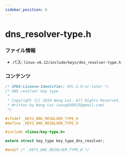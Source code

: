 ```yaml
---
sidebar_position: 6
---
```

# dns_resolver-type.h

### ファイル情報

- パス: `linux-v6.12/include/keys/dns_resolver-type.h`

### コンテンツ

```h
/* SPDX-License-Identifier: GPL-2.0-or-later */
/* DNS resolver key type
 *
 * Copyright (C) 2010 Wang Lei. All Rights Reserved.
 * Written by Wang Lei (wang840925@gmail.com)
 */

#ifndef _KEYS_DNS_RESOLVER_TYPE_H
#define _KEYS_DNS_RESOLVER_TYPE_H

#include <linux/key-type.h>

extern struct key_type key_type_dns_resolver;

#endif /* _KEYS_DNS_RESOLVER_TYPE_H */

```
